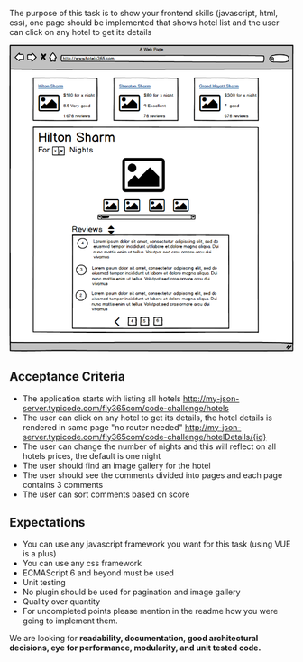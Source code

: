 
The purpose of this task is to show your frontend skills (javascript, html, css), one page should be implemented that shows hotel list and the user can click on any hotel to get its details

![alt text](./frontend-challenge.png)


## Acceptance Criteria
- The application starts with listing all hotels 
   http://my-json-server.typicode.com/fly365com/code-challenge/hotels
- The user can click on any hotel to get its details, the hotel details is rendered in same page "no router needed"
   http://my-json-server.typicode.com/fly365com/code-challenge/hotelDetails/{id}
- The user can change the number of nights and this will reflect on all hotels prices, the default is one night
- The user should find an image gallery for the hotel
- The user should see the comments divided into pages and each page contains 3 comments
- The user can sort comments based on score


## Expectations

- You can use any javascript framework you want for this task (using VUE is a plus)
- You can use any css framework
- ECMAScript 6 and beyond must be used
- Unit testing
- No plugin should be used for pagination and image gallery
- Quality over quantity
- For uncompleted points please mention in the readme how you were going to implement them.

We are looking for **readability, documentation, good architectural decisions, eye for performance, modularity, and unit tested code.**

